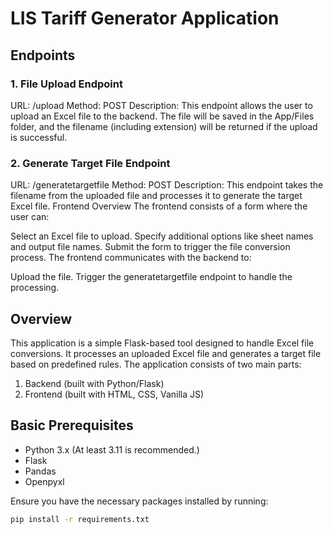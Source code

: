 # LIS Tariff Generator Application
## Endpoints
### 1. File Upload Endpoint
URL: /upload
Method: POST
Description: This endpoint allows the user to upload an Excel file to the backend. The file will be saved in the App/Files folder, and the filename (including extension) will be returned if the upload is successful.
### 2. Generate Target File Endpoint
URL: /generatetargetfile
Method: POST
Description: This endpoint takes the filename from the uploaded file and processes it to generate the target Excel file.
Frontend Overview
The frontend consists of a form where the user can:

Select an Excel file to upload.
Specify additional options like sheet names and output file names.
Submit the form to trigger the file conversion process.
The frontend communicates with the backend to:

Upload the file.
Trigger the generatetargetfile endpoint to handle the processing.

## Overview
This application is a simple Flask-based tool designed to handle Excel file conversions. It processes an uploaded Excel file and generates a target file based on predefined rules. The application consists of two main parts: 
1. Backend (built with Python/Flask)
2. Frontend (built with HTML, CSS, Vanilla JS)

## Basic Prerequisites
- Python 3.x (At least 3.11 is recommended.)
- Flask
- Pandas
- Openpyxl

Ensure you have the necessary packages installed by running:

```bash
pip install -r requirements.txt
